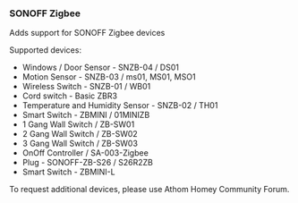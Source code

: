 ### SONOFF Zigbee
Adds support for SONOFF Zigbee devices

Supported devices:
- Windows / Door Sensor - SNZB-04 / DS01
- Motion Sensor - SNZB-03 / ms01, MS01, MSO1
- Wireless Switch - SNZB-01 / WB01
- Cord switch - Basic ZBR3
- Temperature and Humidity Sensor - SNZB-02 / TH01
- Smart Switch - ZBMINI / 01MINIZB
- 1 Gang Wall Switch / ZB-SW01
- 2 Gang Wall Switch / ZB-SW02
- 3 Gang Wall Switch / ZB-SW03
- OnOff Controller / SA-003-Zigbee
- Plug - SONOFF-ZB-S26 / S26R2ZB
- Smart Switch - ZBMINI-L

To request additional devices, please use Athom Homey Community Forum.